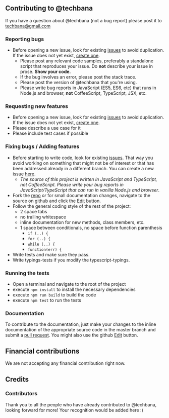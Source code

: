 ## Contributing to @techbana

If you have a question about @techbana (not a bug report) please post it to techbana@gmail.com

### Reporting bugs

- Before opening a new issue, look for existing [issues](https://github.com/manishekhawat/device-type-capture/issues) to avoid duplication. If the issue does not yet exist, [create one](https://github.com/manishekhawat/device-type-capture/issues/new).
  - Please post any relevant code samples, preferably a standalone script that
    reproduces your issue. Do **not** describe your issue in prose. **Show your code.**
  - If the bug involves an error, please post the stack trace.
  - Please post the version of @techbana that you're using.
  - Please write bug reports in JavaScript (ES5, ES6, etc) that runs in Node.js and browser, **not** CoffeeScript, TypeScript, JSX, etc.

### Requesting new features

- Before opening a new issue, look for existing [issues](https://github.com/manishekhawat/device-type-capture/issues) to avoid duplication. If the issue does not yet exist, [create one](https://github.com/manishekhawat/device-type-capture/issues/new).
- Please describe a use case for it
- Please include test cases if possible

### Fixing bugs / Adding features

- Before starting to write code, look for existing [issues](https://github.com/manishekhawat/device-type-capture/issues). That way you avoid working on something that might not be of interest or that has been addressed already in a different branch. You can create a new issue [here](https://github.com/manishekhawat/device-type-capture/issues/new).
  - _The source of this project is written in JavaScript and TypeScript, not CoffeeScript. Please write your bug reports in JavaScript/TypeScript that can run in vanilla Node.js and browser_.
- Fork the [repo](https://github.com/manishekhawat/device-type-capture) _or_ for small documentation changes, navigate to the source on github and click the [Edit](https://github.com/blog/844-forking-with-the-edit-button) button.
- Follow the general coding style of the rest of the project:
  - 2 space tabs
  - no trailing whitespace
  - inline documentation for new methods, class members, etc.
  - 1 space between conditionals, no space before function parenthesis
    - `if (..) {`
    - `for (..) {`
    - `while (..) {`
    - `function(err) {`
- Write tests and make sure they pass.
- Write typings-tests if you modify the typescript-typings.

### Running the tests

- Open a terminal and navigate to the root of the project
- execute `npm install` to install the necessary dependencies
- execute `npm run build` to build the code
- execute `npm test` to run the tests

### Documentation

To contribute to the documentation, just make your changes to the inline documentation of the appropriate source code in the master branch and submit a [pull request](https://help.github.com/articles/using-pull-requests/). You might also use the github [Edit](https://github.com/blog/844-forking-with-the-edit-button) button.

## Financial contributions

We are not accepting any financial contribution right now.

## Credits

### Contributors

Thank you to all the people who have already contributed to @techbana, looking forward for more!
Your recognition would be added here :)
